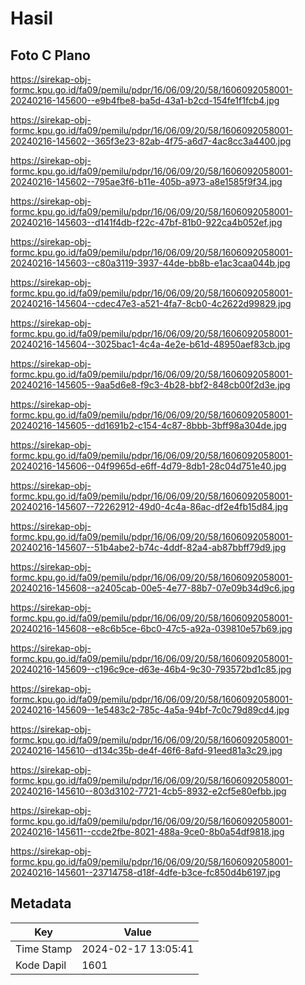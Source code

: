 # Hasil

## Foto C Plano

https://sirekap-obj-formc.kpu.go.id/fa09/pemilu/pdpr/16/06/09/20/58/1606092058001-20240216-145600--e9b4fbe8-ba5d-43a1-b2cd-154fe1f1fcb4.jpg

https://sirekap-obj-formc.kpu.go.id/fa09/pemilu/pdpr/16/06/09/20/58/1606092058001-20240216-145602--365f3e23-82ab-4f75-a6d7-4ac8cc3a4400.jpg

https://sirekap-obj-formc.kpu.go.id/fa09/pemilu/pdpr/16/06/09/20/58/1606092058001-20240216-145602--795ae3f6-b11e-405b-a973-a8e1585f9f34.jpg

https://sirekap-obj-formc.kpu.go.id/fa09/pemilu/pdpr/16/06/09/20/58/1606092058001-20240216-145603--d141f4db-f22c-47bf-81b0-922ca4b052ef.jpg

https://sirekap-obj-formc.kpu.go.id/fa09/pemilu/pdpr/16/06/09/20/58/1606092058001-20240216-145603--c80a3119-3937-44de-bb8b-e1ac3caa044b.jpg

https://sirekap-obj-formc.kpu.go.id/fa09/pemilu/pdpr/16/06/09/20/58/1606092058001-20240216-145604--cdec47e3-a521-4fa7-8cb0-4c2622d99829.jpg

https://sirekap-obj-formc.kpu.go.id/fa09/pemilu/pdpr/16/06/09/20/58/1606092058001-20240216-145604--3025bac1-4c4a-4e2e-b61d-48950aef83cb.jpg

https://sirekap-obj-formc.kpu.go.id/fa09/pemilu/pdpr/16/06/09/20/58/1606092058001-20240216-145605--9aa5d6e8-f9c3-4b28-bbf2-848cb00f2d3e.jpg

https://sirekap-obj-formc.kpu.go.id/fa09/pemilu/pdpr/16/06/09/20/58/1606092058001-20240216-145605--dd1691b2-c154-4c87-8bbb-3bff98a304de.jpg

https://sirekap-obj-formc.kpu.go.id/fa09/pemilu/pdpr/16/06/09/20/58/1606092058001-20240216-145606--04f9965d-e6ff-4d79-8db1-28c04d751e40.jpg

https://sirekap-obj-formc.kpu.go.id/fa09/pemilu/pdpr/16/06/09/20/58/1606092058001-20240216-145607--72262912-49d0-4c4a-86ac-df2e4fb15d84.jpg

https://sirekap-obj-formc.kpu.go.id/fa09/pemilu/pdpr/16/06/09/20/58/1606092058001-20240216-145607--51b4abe2-b74c-4ddf-82a4-ab87bbff79d9.jpg

https://sirekap-obj-formc.kpu.go.id/fa09/pemilu/pdpr/16/06/09/20/58/1606092058001-20240216-145608--a2405cab-00e5-4e77-88b7-07e09b34d9c6.jpg

https://sirekap-obj-formc.kpu.go.id/fa09/pemilu/pdpr/16/06/09/20/58/1606092058001-20240216-145608--e8c6b5ce-6bc0-47c5-a92a-039810e57b69.jpg

https://sirekap-obj-formc.kpu.go.id/fa09/pemilu/pdpr/16/06/09/20/58/1606092058001-20240216-145609--c196c9ce-d63e-46b4-9c30-793572bd1c85.jpg

https://sirekap-obj-formc.kpu.go.id/fa09/pemilu/pdpr/16/06/09/20/58/1606092058001-20240216-145609--1e5483c2-785c-4a5a-94bf-7c0c79d89cd4.jpg

https://sirekap-obj-formc.kpu.go.id/fa09/pemilu/pdpr/16/06/09/20/58/1606092058001-20240216-145610--d134c35b-de4f-46f6-8afd-91eed81a3c29.jpg

https://sirekap-obj-formc.kpu.go.id/fa09/pemilu/pdpr/16/06/09/20/58/1606092058001-20240216-145610--803d3102-7721-4cb5-8932-e2cf5e80efbb.jpg

https://sirekap-obj-formc.kpu.go.id/fa09/pemilu/pdpr/16/06/09/20/58/1606092058001-20240216-145611--ccde2fbe-8021-488a-9ce0-8b0a54df9818.jpg

https://sirekap-obj-formc.kpu.go.id/fa09/pemilu/pdpr/16/06/09/20/58/1606092058001-20240216-145601--23714758-d18f-4dfe-b3ce-fc850d4b6197.jpg


## Metadata

| Key        | Value               |
| ---------- | ------------------- |
| Time Stamp | 2024-02-17 13:05:41 |
| Kode Dapil | 1601                |



